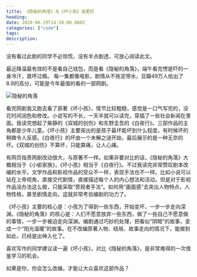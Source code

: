 ```yaml
---
title: 《隐秘的角落》与《坏小孩》谁更好
heading: 
date: 2020-06-29T14:50:00.600Z
categories: ["code"]
tags: 
description:  
---
```


没有看过此剧的同学不必惊慌，没有半点剧透，可放心阅读此文。

最近降温最有效的不是看自己钱包，而是看《隐秘的角落》，端午看完愣是吓的一身冷汗，直呼过瘾。
每一集都像电影，剧情从不拖泥带水，豆瓣49万人给出了8.9的高分，可能是今年最值的看的一部网剧。

![隐秘的角落](https://markdown.xiaoshujiang.com/img/spinner.gif "[[[1593607852775]]]" )

看完网剧我又跑去看了原著《坏小孩》，情节比较粗糙，感觉是一口气写完的，没花时间润色和修改。小说写的不长，一天半就可以读完，穿插了一些社会新闻在里面。我读完想起了柴静的《双城的创伤》和东野圭吾的《白夜行》。三部作品的主角都是少年儿童。《坏小孩》主要突出的是孩子最坏能坏到什么程度，有时候坏的稍微令人反感。《白夜行》的坏由一个未解之谜开始，最后展示的是一种无奈的坏。《双城的创伤》不算坏，只能算痛，让人心痛。

有网页指责网剧改动很大，与原著不一样。如果非要对比的话，《隐秘的角落》大概相当于《小偷家族》，《坏小孩》相当于《白夜行》。不过我读完非常赞叹剧本改编的水平。文学作品和影视作品的受众不一样，表现手法也不一样。比如小说可以站在上帝视角，直接交代剧情，直接描述每个人的内心想法和活动。但是对于影视作品没办法这么做，只能采取“旁观者手法”。如何用“画面感”去突出人物特点，人物性格，甚至剧情走向，这就非常考验编剧的功力了。

《坏小孩》主要的核心是：小孩为了得到一些东西，开始变坏，一步一步走向深渊。《隐秘的角落》的核心是：人们不愿意放弃一些东西，做了一些自己不愿意做的事情，一步一步被迫走向深渊。编剧通过巧妙的处理，把看似“阴暗”的故事，变成一个“阳光温暖”的故事。在不改编原著人物、结局、故事走向的情况下，能做到如此，已经是出神入化了。

喜欢写作的同学建议读一遍《坏小孩》，对比《隐秘的角落》，是非常难得的一次借鉴学习的机会。

如果是你，你会怎么改编，才能让大众喜欢这部作品？




